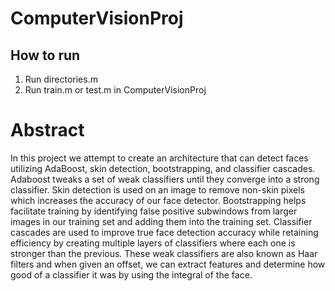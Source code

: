 # ComputerVisionProj

## How to run

1. Run directories.m
2. Run train.m or test.m in 
ComputerVisionProj

# Abstract

In this project we attempt to create an architecture that can detect faces utilizing
AdaBoost, skin detection, bootstrapping, and classifier cascades. Adaboost tweaks a
set of weak classifiers until they converge into a strong classifier. Skin detection is used
on an image to remove non-skin pixels which increases the accuracy of our face
detector. Bootstrapping helps facilitate training by identifying false positive subwindows
from larger images in our training set and adding them into the training set. Classifier
cascades are used to improve true face detection accuracy while retaining efficiency by
creating multiple layers of classifiers where each one is stronger than the previous.
These weak classifiers are also known as Haar filters and when given an offset, we can
extract features and determine how good of a classifier it was by using the integral of
the face.
